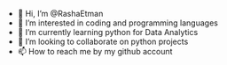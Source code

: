 - 👋 Hi, I’m @RashaEtman
- 👀 I’m interested in coding and programming languages
- 🌱 I’m currently learning python for Data Analytics
- 💞️ I’m looking to collaborate on python projects
- 📫 How to reach me by my github account

<!---
RashaEtman/RashaEtman is a ✨ special ✨ repository because its `README.md` (this file) appears on your GitHub profile.
You can click the Preview link to take a look at your changes.
--->
